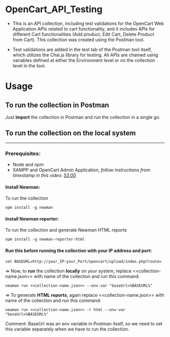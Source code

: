 # OpenCart_API_Testing

- This is an API collection, including test validations for the OpenCart Web Application APIs related to cart functionality, and it includes APIs for different Cart functionalities (Add product, Edit Cart, Delete Product from Cart). This collection was created using the Postman tool. 
  
- Test validations are added in the test tab of the Postman tool itself, which utilizes the Chai.js library for testing. All APIs are chained using variables defined at either the Environment level or on the collection level in the tool.

# Usage

## To run the collection in Postman
Just **import** the collection in Postman and run the collection in a single go.

## To run the collection on the local system
---

### Prerequisites:
- Node and npm
- XAMPP and OpenCart Admin Application, *follow instructions from timestamp in this video: [53:00](https://www.youtube.com/watch?v=5zfgqqPr8o8&t=3180s)*

#### Install Newman:
To run the collection
```
npm install -g newman
```
#### Install Newman reporter: 
To run the collection and generate Newman HTML reports
```
npm install -g newman-reporter-html
```
#### Run this before running the collection with your IP address and port:
```
set BASEURL=http://your_IP:your_Port/opencart/upload/index.php?route=
```
=> Now, to **run** the collection **locally** on your system, replace <<collection-name.json>> with name of the collection and run this command: 
```
newman run <<collection-name.json>> --env-var "baseUrl=%BASEURL%"
```
=> To generate **HTML reports**, again replace <<collection-name.json>> with name of the collection and run this command:
```
newman run <<collection-name.json>> -r html --env-var "baseUrl=%BASEURL%"
```
Comment: BaseUrl was an env variable in Postman itself, so we need to set this variable separately when we have to run the collection.
